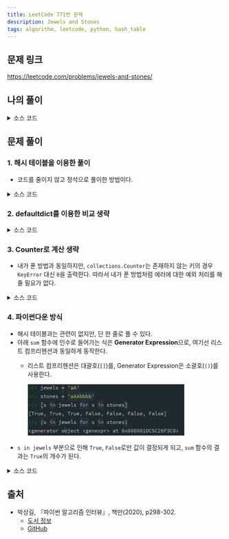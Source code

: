 ```yaml
---
title: LeetCode 771번 문제
description: Jewels and Stones
tags: algorithm, leetcode, python, hash_table
---
```


## 문제 링크

https://leetcode.com/problems/jewels-and-stones/

## 나의 풀이

<details>
<summary>소스 코드</summary>
<div markdown="1">

```python
from collections import Counter


class Solution:
    def my_solution(self, jewels: str, stones: str) -> int:
        stone_cnt = Counter(stones)
        result = 0
        for j in jewels:
            if j in stone_cnt:
                result += stone_cnt[j]
        return result
```

</div>
</details>

## 문제 풀이

### 1. 해시 테이블을 이용한 풀이

- 코드를 줄이지 않고 정석으로 풀이한 방법이다.

<details>
<summary>소스 코드</summary>
<div markdown="1">

```python
from collections import Counter


class Solution:
    def solution1(self, jewels: str, stones: str) -> int:
        freqs = {}
        count = 0

        # 돌의 빈도 수 계산
        for char in stones:
            if char not in freqs:
                freqs[char] = 1
            else:
                freqs[char] += 1

        # 보석의 빈도 수 합산
        for char in jewels:
            if char in freqs:
                count += freqs[char]

        return count
```

</div>
</details>

### 2. defaultdict를 이용한 비교 생략

<details>
<summary>소스 코드</summary>
<div markdown="1">

```python
from collections import defaultdict


class Solution:
    def solution2(self, jewels: str, stones: str) -> int:
        freqs = defaultdict(int)
        count = 0

        # 비교 없이 돌의 빈도 수 계산
        for char in stones:
            freqs[char] += 1

        # 비교 없이 보석의 빈도 수 합산
        for char in jewels:
            count += freqs[char]

        return count
```

</div>
</details>

### 3. Counter로 계산 생략

- 내가 푼 방법과 동일하지만, `collections.Counter`는 존재하지 않는 키의 경우 `KeyError` 대신 `0`을 출력한다. 따라서 내가 푼 방법처럼 에러에 대한 예외 처리를 해줄 필요가 없다.

<details>
<summary>소스 코드</summary>
<div markdown="1">

```python
from collections import Counter


class Solution:
    def solution3(self, jewels: str, stones: str) -> int:
        # 돌의 빈도 수 계산
        freqs = Counter(stones)
        count = 0

        # 비교 없이 보석의 빈도 수 합산
        for char in jewels:
            count += freqs[char]

        return count
```

</div>
</details>

### 4. 파이썬다운 방식

- 해시 테이블과는 관련이 없지만, 단 한 줄로 풀 수 있다.
- 아래 `sum` 함수에 인수로 들어가는 식은 **Generator Expression**으로, 여기선 리스트 컴프리헨션과 동일하게 동작한다.
  - 리스트 컴프리헨션은 대괄호(`[]`)를, Generator Expression은 소괄호(`()`)를 사용한다.
  
    ![leetcode-771](/images/210524-leetcode-771.png)
- `s in jewels` 부분으로 인해 `True`, `False`로만 값이 결정되게 되고, `sum` 함수의 결과는 `True`의 개수가 된다.

<details>
<summary>소스 코드</summary>
<div markdown="1">

```python
class Solution:
    def solution4(self, jewels: str, stones: str) -> int:
        return sum(s in jewels for s in stones)
```

</div>
</details>

## 출처

- 박상길, 『파이썬 알고리즘 인터뷰』, 책만(2020), p298-302.
  - [도서 정보](https://www.onlybook.co.kr/entry/algorithm-interview)
  - [GitHub](https://github.com/onlybooks/algorithm-interview)
